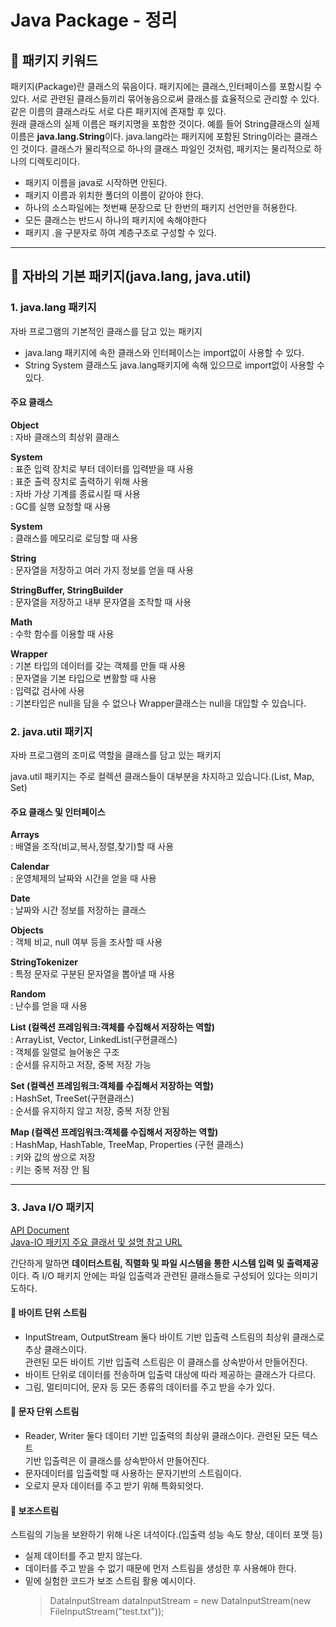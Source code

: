 # Java Package - 정리

<h2>🎉 패키지 키워드</h2>
<p>패키지(Package)란 클래스의 묶음이다. 패키지에는 클래스,인터페이스를 포함시킬 수 있다. 서로 관련된 클래스들끼리 묶어놓음으로써 클래스를 효율적으로 관리할 수 있다. <br>같은 이름의 클래스라도 서로 다른 패키지에 존재할 후 있다. <br>원래 클래스의 실제 이름은 패키지명을 포함한 것이다. 예를 들어 String클래스의 실제 이름은 <strong>java.lang.String</strong>이다. java.lang라는 패키지에 포함된 String이라는 클래스인 것이다. 클래스가 물리적으로 하나의 클래스 파일인 것처럼, 패키지는 물리적으로 하나의 디렉토리이다.</p>
<ul>
  <li>패키지 이름을 java로 시작하면 안된다.</li>
  <li>패키지 이름과 위치한 폴더의 이름이 같아야 한다.</li>
  <li>하나의 소스파일에는 첫번째 문장으로 단 한번의 패키지 선언만을 허용한다.</li>
  <li>모든 클래스는 반드시 하나의 패키지에 속해야한다</li>
  <li>패키지 .을 구분자로 하여 계층구조로 구성할 수 있다.</li>
</ul>
<hr>

<h2>🎉 자바의 기본 패키지(java.lang, java.util)</h2>
<h3>1. java.lang 패키지</h3>
<p>자바 프로그램의 기본적인 클래스를 담고 있는 패키지</p>
<ul>
  <li>java.lang 패키지에 속한 클래스와 인터페이스는 import없이 사용할 수 있다.</li>
  <li>String System 클래스도 java.lang패키지에 속해 있으므로 import없이 사용할 수 있다.</li>
</ul>
<h4>주요 클래스</h4>
<p><strong>Object</strong><br>: 자바 클래스의 최상위 클래스</p>
<p><strong>System</strong><br>: 표준 입력 장치로 부터 데이터를 입력받을 때 사용 <br>: 표준 출력 장치로 출력하기 위해 사용 <br> : 자바 가상 기계를 종료시킬 때 사용 <br> : GC를 실행 요청할 때 사용</p>
<p><strong>System</strong><br>: 클래스를 메모리로 로딩할 때 사용</p>
<p><strong>String</strong><br>: 문자열을 저장하고 여러 가지 정보를 얻을 때 사용</p>
<p><strong>StringBuffer, StringBuilder</strong><br>: 문자열을 저장하고 내부 문자열을 조작할 때 사용</p>
<p><strong>Math</strong><br>: 수학 함수를 이용할 때 사용</p>
<p><strong>Wrapper</strong><br>: 기본 타입의 데이터를 갖는 객체를 만들 때 사용 <br>: 문자열을 기본 타입으로 변활할 때 사용 <br> : 입력값 검사에 사용 <br> : 기본타입은 null을 담을 수 없으나 Wrapper클래스는 null을 대입할 수 있습니다.</p>

<h3>2. java.util 패키지</h3>
<p>자바 프로그램의 조미료 역할을 클래스를 담고 있는 패키지</p>
<p>java.util 패키지는 주로 컬렉션 클래스들이 대부분을 차지하고 있습니다.(List, Map, Set)</p>
<h4>주요 클래스 및 인터페이스</h4>
<p><strong>Arrays</strong><br>: 배열을 조작(비교,복사,정렬,찾기)할 때 사용</p>
<p><strong>Calendar</strong><br>: 운영체제의 날짜와 시간을 얻을 때 사용</p>
<p><strong>Date</strong><br>: 날짜와 시간 정보를 저장하는 클래스</p>
<p><strong>Objects</strong><br>: 객체 비교, null 여부 등을 조사할 때 사용</p>
<p><strong>StringTokenizer</strong><br>: 특정 문자로 구분된 문자열을 뽑아낼 때 사용</p>
<p><strong>Random</strong><br>: 난수를 얻을 때 사용</p>
<p><strong>List (컬렉션 프레임워크:객체를 수집해서 저장하는 역할)</strong><br>: ArrayList, Vector, LinkedList(구현클래스) <br>: 객체를 일렬로 늘어놓은 구조 <br>: 순서를 유지하고 저장, 중복 저장 가능</p>
<p><strong>Set (컬렉션 프레임워크:객체를 수집해서 저장하는 역할)</strong><br>: HashSet, TreeSet(구현클래스) <br>: 순서를 유지하지 않고 저장, 중복 저장 안됨</p>
<p><strong>Map (컬렉션 프레임워크:객체를 수집해서 저장하는 역할)</strong><br>: HashMap, HashTable, TreeMap, Properties (구현 클래스) <br>: 키와 값의 쌍으로 저장 <br>: 키는 중복 저장 안 됨</p>
<hr>

<h3>3. Java I/O 패키지</h3>
<p><a href="https://docs.oracle.com/en/java/javase/13/docs/api/java.base/java/io/package-summary.html" target="_blank">API Document</a><br> <a href="https://velog.io/@ljs0429777/Java-IO" target="_blank">Java-IO 패키지 주요 클래서 및 설명 참고 URL</a></p>
<p>간단하게 말하면 <strong>데이터스트림, 직렬화 및 파일 시스템을 통한 시스템 입력 및 출력제공</strong> 이다. 즉 I/O 패키지 안에는 파일 입출력과 관련된 클래스들로 구성되어 있다는 의미기도하다.</p>
<h4>👀 바이트 단위 스트림</h4>
<ul>
  <li>InputStream, OutputStream 둘다 바이트 기반 입출력 스트림의 최상위 클래스로 추상 클래스이다. <br>관련된 모든 바이트 기반 입출력 스트림은 이 클래스를 상속받아서 만들어진다.</li>
  <li>바이트 단위로 데이터를 전송하며 입출력 대상에 따라 제공하는 클래스가 다르다.</li>
  <li>그림, 멀티미디어, 문자 등 모든 종류의 데이터를 주고 받을 수가 있다.</li>
</ul>
<h4>👀 문자 단위 스트림</h4>
<ul>
  <li>Reader, Writer 둘다 데이터 기반 입출력의 최상위 클래스이다. 관련된 모든 텍스트 <br>기반 입출력은 이 클래스를 상속받아서 만들어진다.</li>
  <li>문자데이터를 입출력할 때 사용하는 문자기반의 스트림이다.</li>
  <li>오로지 문자 데이터를 주고 받기 위해 특화되엇다.</li>
</ul>
<h4>👀 보조스트림</h4>
<p>스트림의 기능을 보완하기 위해 나온 녀석이다.(입출력 성능 속도 향상, 데이터 포맷 등)</p>
<ul>
  <li>실제 데이터를 주고 받지 않는다.</li>
  <li>데이터를 주고 받을 수 없기 때문에 먼저 스트림을 생성한 후 사용해야 한다.</li>
  <li>밑에 실험한 코드가 보조 스트림 활용 예시이다.</li>
  <blockquote>DataInputStream dataInputStream = new DataInputStream(new FileInputStream("test.txt"));</blockquote>
</ul>